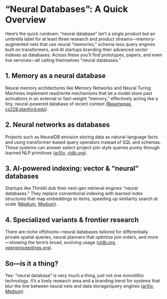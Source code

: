 # “Neural Databases”: A Quick Overview

Here’s the quick rundown: “neural database” isn’t a single product but an umbrella label for at least three research and product streams—memory-augmented nets that use neural “memories,” schema-less query engines built on transformers, and AI startups branding their advanced vector indexes as databases. Across these you’ll find prototypes, papers, and even live services—all calling themselves “neural databases.”

## 1. Memory as a neural database

Neural memory architectures like Memory Networks and Neural Turing Machines implement read/write mechanisms that let a model store past activations in an external or fast-weight “memory,” effectively acting like a tiny, neural-powered database of recent context ([Википедия][1], [cs229.stanford.edu][2]).

## 2. Neural networks as databases

Projects such as NeuralDB envision storing data as natural-language facts and using transformer-based query operators instead of SQL and schemas. These systems can answer select-project-join style queries purely through learned NLP primitives ([arXiv][3], [vldb.org][4]).

## 3. AI-powered indexing: vector & “neural” databases

Startups like ThirdAI dub their next-gen retrieval engines “neural databases.” They replace conventional indexing with learned index structures that map embeddings to items, speeding up similarity search at scale ([Medium][5], [Medium][6]).

## 4. Specialized variants & frontier research

There are niche offshoots—neural databases tailored for differentially private spatial queries, neural planners that optimize join orders, and more—showing the term’s broad, evolving usage ([vldb.org][7], [openproceedings.org][8]).

## So—is it a thing?

Yes: “neural database” is very much a thing, just not one monolithic technology. It’s a lively research area and a branding trend for systems that blur the line between neural nets and data storage/query engines ([arXiv][3], [Medium][5]).

[1]: https://en.wikipedia.org/wiki/Types_of_artificial_neural_networks "Types of artificial neural networks"
[2]: https://cs229.stanford.edu/proj2015/367_report.pdf "[PDF] Neural Memory Networks - CS229"
[3]: https://arxiv.org/abs/2010.06973 "Neural Databases"
[4]: https://www.vldb.org/pvldb/vol14/p1033-thorne.pdf "[PDF] From Natural Language Processing to Neural Databases"
[5]: https://medium.com/thirdai-blog/neural-database-next-generation-context-retrieval-system-for-building-specialized-ai-agents-with-861ffa0516e7 "Neural Databases: A Next Generation Context Retrieval System for ..."
[6]: https://medium.com/thirdai-blog/thirdais-private-and-personalizable-neural-database-enhancing-retrieval-augmented-generation-f3ad52c54952 "ThirdAI's Private and Personalizable Neural Database: Enhancing ..."
[7]: https://www.vldb.org/pvldb/vol15/p1066-zeighami.pdf "[PDF] A Neural Database for Differentially Private Spatial Range Queries"
[8]: https://openproceedings.org/2024/conf/edbt/paper-82.pdf "[PDF] QPSeeker: An Efficient Neural Planner combining both data and ..."
